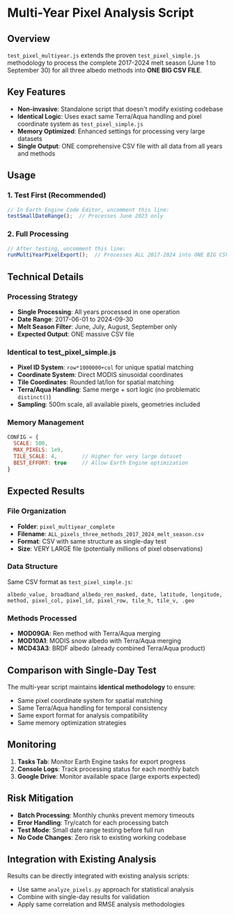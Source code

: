 # Multi-Year Pixel Analysis Script

## Overview

`test_pixel_multiyear.js` extends the proven `test_pixel_simple.js` methodology to process the complete 2017-2024 melt season (June 1 to September 30) for all three albedo methods into **ONE BIG CSV FILE**.

## Key Features

- **Non-invasive**: Standalone script that doesn't modify existing codebase
- **Identical Logic**: Uses exact same Terra/Aqua handling and pixel coordinate system as `test_pixel_simple.js`
- **Memory Optimized**: Enhanced settings for processing very large datasets
- **Single Output**: ONE comprehensive CSV file with all data from all years and methods

## Usage

### 1. Test First (Recommended)
```javascript
// In Earth Engine Code Editor, uncomment this line:
testSmallDateRange();  // Processes June 2023 only
```

### 2. Full Processing
```javascript
// After testing, uncomment this line:
runMultiYearPixelExport();  // Processes ALL 2017-2024 into ONE BIG CSV
```

## Technical Details

### Processing Strategy
- **Single Processing**: All years processed in one operation
- **Date Range**: 2017-06-01 to 2024-09-30
- **Melt Season Filter**: June, July, August, September only
- **Expected Output**: ONE massive CSV file

### Identical to test_pixel_simple.js
- **Pixel ID System**: `row*1000000+col` for unique spatial matching
- **Coordinate System**: Direct MODIS sinusoidal coordinates
- **Tile Coordinates**: Rounded lat/lon for spatial matching  
- **Terra/Aqua Handling**: Same merge + sort logic (no problematic `distinct()`)
- **Sampling**: 500m scale, all available pixels, geometries included

### Memory Management
```javascript
CONFIG = {
  SCALE: 500,
  MAX_PIXELS: 1e9,
  TILE_SCALE: 4,        // Higher for very large dataset
  BEST_EFFORT: true     // Allow Earth Engine optimization
}
```

## Expected Results

### File Organization
- **Folder**: `pixel_multiyear_complete`
- **Filename**: `ALL_pixels_three_methods_2017_2024_melt_season.csv`
- **Format**: CSV with same structure as single-day test
- **Size**: VERY LARGE file (potentially millions of pixel observations)

### Data Structure
Same CSV format as `test_pixel_simple.js`:
```
albedo_value, broadband_albedo_ren_masked, date, latitude, longitude, method, pixel_col, pixel_id, pixel_row, tile_h, tile_v, .geo
```

### Methods Processed
- **MOD09GA**: Ren method with Terra/Aqua merging
- **MOD10A1**: MODIS snow albedo with Terra/Aqua merging  
- **MCD43A3**: BRDF albedo (already combined Terra/Aqua product)

## Comparison with Single-Day Test

The multi-year script maintains **identical methodology** to ensure:
- Same pixel coordinate system for spatial matching
- Same Terra/Aqua handling for temporal consistency
- Same export format for analysis compatibility
- Same memory optimization strategies

## Monitoring

1. **Tasks Tab**: Monitor Earth Engine tasks for export progress
2. **Console Logs**: Track processing status for each monthly batch
3. **Google Drive**: Monitor available space (large exports expected)

## Risk Mitigation

- **Batch Processing**: Monthly chunks prevent memory timeouts
- **Error Handling**: Try/catch for each processing batch
- **Test Mode**: Small date range testing before full run
- **No Code Changes**: Zero risk to existing working codebase

## Integration with Existing Analysis

Results can be directly integrated with existing analysis scripts:
- Use same `analyze_pixels.py` approach for statistical analysis
- Combine with single-day results for validation
- Apply same correlation and RMSE analysis methodologies